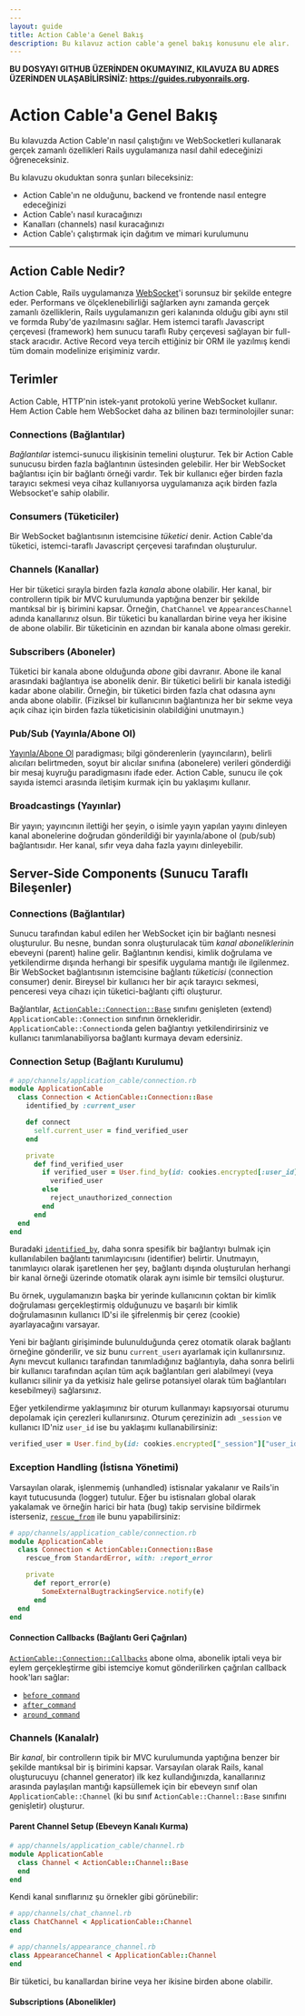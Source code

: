 ```yaml
---
---
layout: guide
title: Action Cable'a Genel Bakış
description: Bu kılavuz action cable'a genel bakış konusunu ele alır.
---
```


**BU DOSYAYI GITHUB ÜZERİNDEN OKUMAYINIZ, KILAVUZA BU ADRES ÜZERİNDEN ULAŞABİLİRSİNİZ: <https://guides.rubyonrails.org>.**

Action Cable'a Genel Bakış
=====================

Bu kılavuzda Action Cable'ın nasıl çalıştığını ve WebSocketleri kullanarak
gerçek zamanlı özellikleri Rails uygulamanıza nasıl dahil edeceğinizi öğreneceksiniz.

Bu kılavuzu okuduktan sonra şunları bileceksiniz:

* Action Cable'ın ne olduğunu, backend ve frontende nasıl entegre edeceğinizi 
* Action Cable'ı nasıl kuracağınızı
* Kanalları (channels) nasıl kuracağınızı
* Action Cable'ı çalıştırmak için dağıtım ve mimari kurulumunu

--------------------------------------------------------------------------------

Action Cable Nedir? 
---------------------

Action Cable, Rails uygulamanıza
[WebSocket](https://en.wikipedia.org/wiki/WebSocket)'i sorunsuz bir şekilde entegre eder.
Performans ve ölçeklenebilirliği sağlarken aynı zamanda gerçek zamanlı özelliklerin,
Rails uygulamanızın geri kalanında olduğu gibi aynı stil ve formda Ruby'de yazılmasını sağlar. 
Hem istemci taraflı Javascript çerçevesi (framework) hem sunucu taraflı Ruby çerçevesi
sağlayan bir full-stack aracıdır. Active Record veya tercih ettiğiniz bir ORM ile 
yazılmış kendi tüm domain modelinize erişiminiz vardır.

Terimler
-----------

Action Cable, HTTP'nin istek-yanıt protokolü yerine WebSocket kullanır.
Hem Action Cable hem WebSocket daha az bilinen bazı terminolojiler sunar:

### Connections (Bağlantılar)

*Bağlantılar* istemci-sunucu ilişkisinin temelini oluşturur. Tek bir Action Cable sunucusu birden fazla bağlantının üstesinden gelebilir. Her bir WebSocket bağlantısı için bir bağlantı örneği vardır. Tek bir kullanıcı eğer birden fazla tarayıcı sekmesi veya cihaz kullanıyorsa uygulamanıza açık birden fazla Websocket'e sahip olabilir. 

### Consumers (Tüketiciler)

Bir WebSocket bağlantısının istemcisine *tüketici* denir. Action Cable'da tüketici, istemci-taraflı Javascript çerçevesi tarafından oluşturulur.

### Channels (Kanallar)

Her bir tüketici sırayla birden fazla *kanala* abone olabilir. Her kanal, bir controllerın tipik bir MVC kurulumunda yaptığına benzer bir şekilde mantıksal bir iş birimini kapsar. Örneğin, `ChatChannel` ve `AppearancesChannel` adında kanallarınız olsun. Bir tüketici bu kanallardan birine veya her ikisine de abone olabilir. Bir tüketicinin en azından bir kanala abone olması gerekir.

### Subscribers (Aboneler)

Tüketici bir kanala abone olduğunda *abone* gibi davranır. Abone ile kanal arasındaki bağlantıya ise abonelik denir. Bir tüketici belirli bir kanala istediği kadar abone olabilir. Örneğin, bir tüketici birden fazla chat odasına aynı anda abone olabilir. (Fiziksel bir kullanıcının bağlantınıza her bir sekme veya açık cihaz için birden fazla tüketicisinin olabildiğini unutmayın.)

### Pub/Sub (Yayınla/Abone Ol)

[Yayınla/Abone Ol](https://en.wikipedia.org/wiki/Publish%E2%80%93subscribe_pattern) paradigması; bilgi gönderenlerin (yayıncıların), belirli alıcıları belirtmeden, soyut bir alıcılar sınıfına (abonelere) verileri gönderdiği bir mesaj kuyruğu paradigmasını ifade eder. Action Cable, sunucu ile çok sayıda istemci arasında iletişim kurmak için bu yaklaşımı kullanır.

### Broadcastings (Yayınlar)

Bir yayın; yayıncının ilettiği her şeyin, o isimle yayın yapılan yayını dinleyen kanal abonelerine doğrudan gönderildiği bir yayınla/abone ol (pub/sub) bağlantısıdır. Her kanal, sıfır veya daha fazla yayını dinleyebilir.

## Server-Side Components (Sunucu Taraflı Bileşenler)

### Connections (Bağlantılar)

Sunucu tarafından kabul edilen her WebSocket için bir bağlantı nesnesi oluşturulur. Bu nesne, bundan sonra oluşturulacak tüm *kanal aboneliklerinin* ebeveyni (parent) haline gelir. Bağlantının kendisi, kimlik doğrulama ve yetkilendirme dışında herhangi bir spesifik uygulama mantığı ile ilgilenmez. Bir WebSocket bağlantısının istemcisine bağlantı *tüketicisi* (connection consumer) denir. Bireysel bir kullanıcı her bir açık tarayıcı sekmesi, penceresi veya cihazı için tüketici-bağlantı çifti oluşturur.

Bağlantılar, [`ActionCable::Connection::Base`][] sınıfını genişleten (extend) `ApplicationCable::Connection` sınıfının örnekleridir. `ApplicationCable::Connection`da gelen bağlantıyı yetkilendirirsiniz ve kullanıcı tanımlanabiliyorsa bağlantı kurmaya devam edersiniz.

### Connection Setup (Bağlantı Kurulumu)

```ruby
# app/channels/application_cable/connection.rb
module ApplicationCable
  class Connection < ActionCable::Connection::Base
    identified_by :current_user

    def connect
      self.current_user = find_verified_user
    end

    private
      def find_verified_user
        if verified_user = User.find_by(id: cookies.encrypted[:user_id])
          verified_user
        else
          reject_unauthorized_connection
        end
      end
  end
end
```

Buradaki [`identified_by`][], daha sonra spesifik bir bağlantıyı bulmak için kullanılabilen bağlantı tanımlayıcısını (identifier) belirtir. Unutmayın, tanımlayıcı olarak işaretlenen her şey, bağlantı dışında oluşturulan herhangi bir kanal örneği üzerinde otomatik olarak aynı isimle bir temsilci oluşturur.

Bu örnek, uygulamanızın başka bir yerinde kullanıcının çoktan bir kimlik doğrulaması gerçekleştirmiş olduğunuzu ve başarılı bir kimlik doğrulamasının kullanıcı ID'si ile şifrelenmiş bir çerez (cookie) ayarlayacağını varsayar. 

Yeni bir bağlantı girişiminde bulunulduğunda çerez otomatik olarak bağlantı örneğine gönderilir, ve siz bunu `current_user`ı ayarlamak için kullanırsınız. Aynı mevcut kullanıcı tarafından tanımladığınız bağlantıyla, daha sonra belirli bir kullanıcı tarafından açılan tüm açık bağlantıları geri alabilmeyi (veya kullanıcı silinir ya da yetkisiz hale gelirse potansiyel olarak tüm bağlantıları kesebilmeyi) sağlarsınız. 

Eğer yetkilendirme yaklaşımınız bir oturum kullanmayı kapsıyorsai oturumu depolamak için çerezleri kullanırsınız. Oturum çerezinizin adı `_session` ve kullanıcı ID'niz  `user_id` ise bu yaklaşımı kullanabilirsiniz:

```ruby
verified_user = User.find_by(id: cookies.encrypted["_session"]["user_id"])
```

[`ActionCable::Connection::Base`]: https://api.rubyonrails.org/classes/ActionCable/Connection/Base.html
[`identified_by`]: https://api.rubyonrails.org/classes/ActionCable/Connection/Identification/ClassMethods.html#method-i-identified_by

### Exception Handling (İstisna Yönetimi)

Varsayılan olarak, işlenmemiş (unhandled) istisnalar yakalanır ve Rails'in kayıt tutucusunda (logger) tutulur. Eğer bu istisnaları global olarak yakalamak ve örneğin harici bir hata (bug) takip servisine bildirmek isterseniz, [`rescue_from`][] ile bunu yapabilirsiniz:

```ruby
# app/channels/application_cable/connection.rb
module ApplicationCable
  class Connection < ActionCable::Connection::Base
    rescue_from StandardError, with: :report_error

    private
      def report_error(e)
        SomeExternalBugtrackingService.notify(e)
      end
  end
end
```

[`rescue_from`]: https://api.rubyonrails.org/classes/ActiveSupport/Rescuable/ClassMethods.html#method-i-rescue_from

#### Connection Callbacks (Bağlantı Geri Çağrıları)

[`ActionCable::Connection::Callbacks`][] abone olma, abonelik iptali veya bir eylem gerçekleştirme gibi istemciye komut gönderilirken çağrılan callback hook'ları sağlar:

* [`before_command`][]
* [`after_command`][]
* [`around_command`][]

[`ActionCable::Connection::Callbacks`]: https://api.rubyonrails.org/classes/ActionCable/Connection/Callbacks.html
[`after_command`]: https://api.rubyonrails.org/classes/ActionCable/Connection/Callbacks/ClassMethods.html#method-i-after_command
[`around_command`]: https://api.rubyonrails.org/classes/ActionCable/Connection/Callbacks/ClassMethods.html#method-i-around_command
[`before_command`]: https://api.rubyonrails.org/classes/ActionCable/Connection/Callbacks/ClassMethods.html#method-i-before_command

### Channels (Kanalalr)

Bir *kanal*, bir controllerın tipik bir MVC kurulumunda yaptığına benzer bir şekilde mantıksal bir iş birimini kapsar. Varsayılan olarak Rails, kanal oluşturucuyu (channel generator) ilk kez kullandığınızda, kanallarınız arasında paylaşılan mantığı kapsüllemek için bir ebeveyn sınıf olan `ApplicationCable::Channel` (ki bu sınıf `ActionCable::Channel::Base` sınıfını genişletir) oluşturur.

#### Parent Channel Setup (Ebeveyn Kanalı Kurma)

```ruby
# app/channels/application_cable/channel.rb
module ApplicationCable
  class Channel < ActionCable::Channel::Base
  end
end
```

Kendi kanal sınıflarınız şu örnekler gibi görünebilir:

```ruby
# app/channels/chat_channel.rb
class ChatChannel < ApplicationCable::Channel
end
```

```ruby
# app/channels/appearance_channel.rb
class AppearanceChannel < ApplicationCable::Channel
end
```

[`ActionCable::Channel::Base`]: https://api.rubyonrails.org/classes/ActionCable/Channel/Base.html

Bir tüketici, bu kanallardan birine veya her ikisine birden abone olabilir.

#### Subscriptions (Abonelikler)

